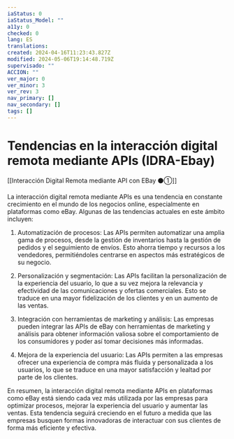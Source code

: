 ```yaml
---
iaStatus: 0
iaStatus_Model: ""
a11y: 0
checked: 0
lang: ES
translations: 
created: 2024-04-16T11:23:43.827Z
modified: 2024-05-06T19:14:48.719Z
supervisado: ""
ACCION: ""
ver_major: 0
ver_minor: 3
ver_rev: 3
nav_primary: []
nav_secondary: []
tags: []
---
```

# Tendencias en la interacción digital remota mediante APIs (IDRA-Ebay)

[[Interacción Digital Remota mediante API con EBay ⚫①]]

La interacción digital remota mediante APIs es una tendencia en constante crecimiento en el mundo de los negocios online, especialmente en plataformas como eBay. Algunas de las tendencias actuales en este ámbito incluyen:

1. Automatización de procesos: Las APIs permiten automatizar una amplia gama de procesos, desde la gestión de inventarios hasta la gestión de pedidos y el seguimiento de envíos. Esto ahorra tiempo y recursos a los vendedores, permitiéndoles centrarse en aspectos más estratégicos de su negocio.

2. Personalización y segmentación: Las APIs facilitan la personalización de la experiencia del usuario, lo que a su vez mejora la relevancia y efectividad de las comunicaciones y ofertas comerciales. Esto se traduce en una mayor fidelización de los clientes y en un aumento de las ventas.

3. Integración con herramientas de marketing y análisis: Las empresas pueden integrar las APIs de eBay con herramientas de marketing y análisis para obtener información valiosa sobre el comportamiento de los consumidores y poder así tomar decisiones más informadas.

4. Mejora de la experiencia del usuario: Las APIs permiten a las empresas ofrecer una experiencia de compra más fluida y personalizada a los usuarios, lo que se traduce en una mayor satisfacción y lealtad por parte de los clientes.

En resumen, la interacción digital remota mediante APIs en plataformas como eBay está siendo cada vez más utilizada por las empresas para optimizar procesos, mejorar la experiencia del usuario y aumentar las ventas. Esta tendencia seguirá creciendo en el futuro a medida que las empresas busquen formas innovadoras de interactuar con sus clientes de forma más eficiente y efectiva.

